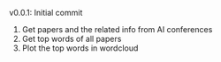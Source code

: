 

v0.0.1: Initial commit

1. Get papers and the related info from AI conferences 
2. Get top words of all papers 
3. Plot the top words in wordcloud
